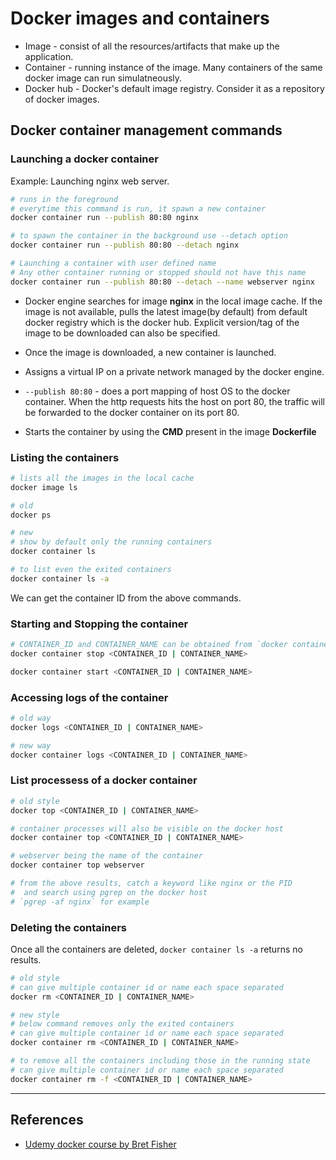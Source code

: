 # Docker images and containers

* Image - consist of all the resources/artifacts that make up the application.
* Container - running instance of the image. Many containers of the same docker image can run simulatneously.
* Docker hub - Docker's default image registry. Consider it as a repository of docker images.

## Docker container management commands

### Launching a docker container

Example: Launching nginx web server.

~~~bash
# runs in the foreground
# everytime this command is run, it spawn a new container
docker container run --publish 80:80 nginx

# to spawn the container in the background use --detach option
docker container run --publish 80:80 --detach nginx

# Launching a container with user defined name
# Any other container running or stopped should not have this name
docker container run --publish 80:80 --detach --name webserver nginx
~~~

* Docker engine searches for image **nginx** in the local image cache. If the image is not available, pulls the latest image(by default) from default docker registry which is the docker hub. Explicit version/tag of the image to be downloaded can also be specified.

* Once the image is downloaded, a new container is launched.

* Assigns a virtual IP on a private network managed by the docker engine.

* `--publish 80:80` - does a port mapping of host OS to the docker container. When the http requests hits the host on port 80, the traffic will be forwarded to the docker container on its port 80.

* Starts the container by using the **CMD** present in the image **Dockerfile**

### Listing the containers

~~~bash
# lists all the images in the local cache
docker image ls

# old
docker ps

# new
# show by default only the running containers
docker container ls

# to list even the exited containers
docker container ls -a
~~~

We can get the container ID from the above commands.

### Starting and Stopping the container

~~~bash
# CONTAINER_ID and CONTAINER_NAME can be obtained from `docker container ls -a`
docker container stop <CONTAINER_ID | CONTAINER_NAME>

docker container start <CONTAINER_ID | CONTAINER_NAME>
~~~

### Accessing logs of the container

~~~bash
# old way
docker logs <CONTAINER_ID | CONTAINER_NAME>

# new way
docker container logs <CONTAINER_ID | CONTAINER_NAME>
~~~

### List processess of a docker container

~~~bash
# old style
docker top <CONTAINER_ID | CONTAINER_NAME>

# container processes will also be visible on the docker host
docker container top <CONTAINER_ID | CONTAINER_NAME>

# webserver being the name of the container
docker container top webserver

# from the above results, catch a keyword like nginx or the PID
#  and search using pgrep on the docker host
# `pgrep -af nginx` for example
~~~

### Deleting the containers

Once all the containers are deleted, `docker container ls -a` returns no results.

~~~bash
# old style
# can give multiple container id or name each space separated
docker rm <CONTAINER_ID | CONTAINER_NAME>

# new style
# below command removes only the exited containers
# can give multiple container id or name each space separated
docker container rm <CONTAINER_ID | CONTAINER_NAME>

# to remove all the containers including those in the running state
# can give multiple container id or name each space separated
docker container rm -f <CONTAINER_ID | CONTAINER_NAME>
~~~

---

## References

* [Udemy docker course by Bret Fisher](https://www.udemy.com/share/101WekCUMfd1lVR34=/)
